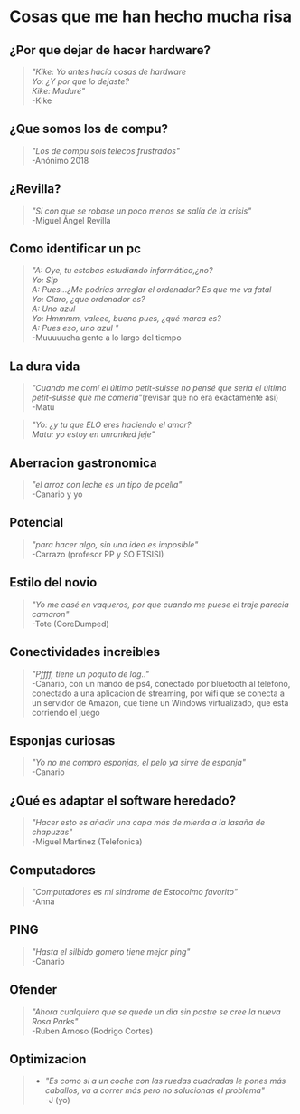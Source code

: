 # Cosas que me han hecho mucha risa

## ¿Por que dejar de hacer hardware? 
>*"Kike: Yo antes hacía cosas de hardware  
Yo: ¿Y por que lo dejaste?  
Kike: Maduré"*  
-Kike

## ¿Que somos los de compu?  
> *"Los de compu sois telecos frustrados"*  
-Anónimo 2018  

## ¿Revilla?
> *"Si con que se robase un poco menos se salía de la crisis"*   
-Miguel Ángel Revilla

## Como identificar un pc
>*"A: Oye, tu estabas estudiando informática,¿no?  
Yo: Sip  
A: Pues...¿Me podrías arreglar el ordenador? Es que me va fatal  
Yo: Claro, ¿que ordenador es?  
A: Uno azul  
Yo: Hmmmm, valeee, bueno pues, ¿qué marca es?  
A: Pues eso, uno azul  "*    
-Muuuuucha gente a lo largo del tiempo  

## La dura vida
>*"Cuando me comí el último petit-suisse no pensé que sería el último petit-suisse que me comeria"*(revisar que no era exactamente asi)  
-Matu

>*"Yo: ¿y tu que ELO eres haciendo el amor?  
Matu: yo estoy en unranked jeje"*  

## Aberracion gastronomica
>*"el arroz con leche es un tipo de paella"*  
-Canario y yo  

## Potencial
>*"para hacer algo, sin una idea es imposible"*  
-Carrazo (profesor PP y SO ETSISI)  

## Estilo del novio
>*"Yo me casé en vaqueros, por que cuando me puese el traje parecia camaron"*  
-Tote (CoreDumped)

## Conectividades increibles
> *"Pffff, tiene un poquito de lag.."*  
-Canario, con un mando de ps4, conectado por bluetooth al telefono, conectado a una aplicacion de streaming, por wifi que se conecta a un servidor de Amazon, que tiene un Windows virtualizado, que esta corriendo el juego

## Esponjas curiosas
> *"Yo no me compro esponjas, el pelo ya sirve de esponja"*  
-Canario

## ¿Qué es adaptar el software heredado? 
> *"Hacer esto es añadir una capa más de mierda a la lasaña de chapuzas"*   
-Miguel Martinez (Telefonica)

## Computadores
> *"Computadores es mi sindrome de Estocolmo favorito"*  
-Anna

## PING
> *"Hasta el silbido gomero tiene mejor ping"*  
-Canario

## Ofender
> *"Ahora cualquiera que se quede un dia sin postre se cree la nueva Rosa Parks"*  
-Ruben Arnoso (Rodrigo Cortes)

## Optimizacion
> - *"Es como si a un coche con las ruedas cuadradas le pones más caballos, va a correr más pero no solucionas el problema"*  
-J (yo)
